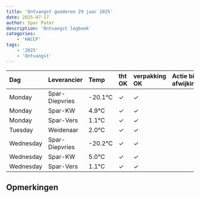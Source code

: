 ```yaml
---
title: 'Ontvangst goederen 29 jaar 2025'
date: 2025-07-17
author: Spar Pater
description: 'Ontvangst logboek'
categories:
    - 'HACCP'
tags:
    - '2025'
    - 'Ontvangst'
---
```

| Dag | Leverancier | Temp | tht OK | verpakking OK | Actie bij afwijking | Controle door |
|:---|:---|:---|:---|:---|:---|:---|
| Monday | Spar-Diepvries | -20.1°C | &check; | &check; | | DPater |
| Monday | Spar-KW | 4.9°C | &check; | &check; | | DPater |
| Monday | Spar-Vers | 1.1°C | &check; | &check; | | DPater |
| Tuesday | Weidenaar | 2.0°C | &check; | &check; | | DPater |
| Wednesday | Spar-Diepvries | -20.2°C | &check; | &check; | | WPater |
| Wednesday | Spar-KW | 5.0°C | &check; | &check; | | WPater |
| Wednesday | Spar-Vers | 1.1°C | &check; | &check; | | WPater |

## Opmerkingen



